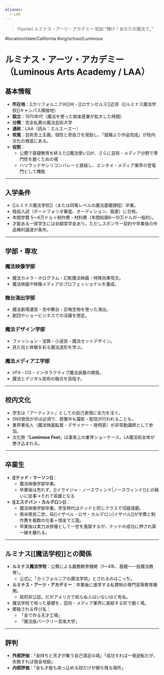 ```yaml
---
aliases:
  - LAA
---
```

>[!quote] ルミナス・アーツ・アカデミー 校訓
“輝け！あなたの魔法で。”  


#location/state/California #org/school/Luminous 
# ルミナス・アーツ・アカデミー（Luminous Arts Academy / LAA）

## 基本情報
- **所在地**：[[カリフォルニア州]]州・[[ロサンゼルス]]近郊（[[ルミナス魔法学校]]キャンパス隣接地）
- **設立**：1970年代（魔法を使った娯楽産業が拡大した時期）
- **分類**：完全私費の魔法芸術大学
- **通称**：LAA（読み：エルエーエー）
- **校風**：芸術至上主義。個性と奇抜さを奨励し、「就職より作品完成」が校内文化の根底にある。
- **役割**：
  - 公費で基礎教育を終えた[[魔法使い]]が、さらに芸術・メディア分野で専門性を磨くための場
  - ハリウッドやシリコンバレーと直結し、エンタメ・メディア業界の登竜門として機能

---

## 入学条件
- [[ルミナス魔法学校]]（または同等レベルの魔法基礎課程）卒業。
- 独自入試（ポートフォリオ審査、オーディション、面接）に合格。
- 年間学費 5〜6万ドル＋制作費・材料費（年間総額8〜10万ドルが一般的）。
- 才能ある一部学生には全額奨学金あり。ただしスポンサー契約や卒業後の作品権利譲渡が条件。

---

## 学部・専攻
### 魔法映像学部
- 魔法カメラ・ホログラム・幻影魔法映画・特殊効果呪文。
- 魔法映画や映像メディアのプロフェッショナルを養成。

### 舞台演出学部
- 魔法劇場運営・空中舞台・召喚生物を使った演出。
- 劇団やショービジネスでの活躍を想定。

### 魔法デザイン学部
- ファッション・宝飾・小道具・魔法セットデザイン。
- 見た目と体験を彩る魔法造形を学ぶ。

### 魔法メディア工学部
- VFX・CG・インタラクティブ魔法装置の開発。
- 魔法とデジタル技術の融合を目指す。

---

## 校内文化
- 学生は「アーティスト」としての自己表現に全力を注ぐ。
- SNS発信が半ば必須で、授業中も撮影・配信が行われることも。
- 業界著名人（魔法映画監督・デザイナー・発明家）が非常勤講師として参加。
- 文化祭「**Luminous Fest**」は事実上の業界ショーケース。LA魔法街全体が巻き込まれる。

---

## 卒業生
- **[[テッド・マーソン]]**：
  - 魔法映像学部卒業。
  - 卒業後は売れず、[[イライジャ・ノースウィンド|ノースウィンド]]との戦いに従事→それで英雄となる
- **[[エステバン・カルデロン]]**：
  - 魔法映像学部卒業。学生時代はテッドと同じクラスで切磋琢磨。
  - 南米移民二世。母[[イザベル・ロサ・カルデロン|イザベル]]が学費と制作費を複数の仕事＋借金で工面。
  - 卒業後は実力派俳優として一世を風靡するが、テッドの成功に押され第一線を離れる。

---

## ルミナス[[魔法学校]]との関係
- **ルミナス魔法学校**：公費による義務教育機関（1〜4年、基礎〜一般魔法教育）。
	- 公式に「カリフォルニアの魔法学校」とされるのはこっち。
- **ルミナス・アーツ・アカデミー**：卒業後に進学する私費制の専門高等教育機関。
	- 政府非公認。だがアメリカで知らぬ人はいないほど有名。
- 魔法学校で培った基礎を、芸術・メディア業界に直結する形で磨く場。
- 揶揄される呼び名：
  - 「金で作る天才工場」
  - 「魔法版バークリー音楽大学」

---

## 評判
- **外部評価**：「金持ちと天才が集う自己満足の城」「成功すれば一発逆転だが、失敗すれば借金地獄」
- **内部評価**：「金も才能も突っ込める奴だけが勝ち残る場所」
